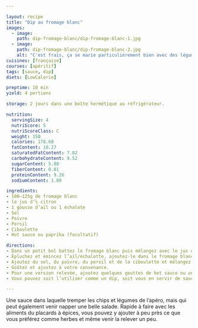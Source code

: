 ```yaml
---

layout: recipe
title: "Dip au fromage blanc"
images:
  - image:
    path: dip-fromage-blanc/dip-fromage-blanc-1.jpg
  - image:
    path: dip-fromage-blanc/dip-fromage-blanc-2.jpg
    alt: "C'est frais, ça se marie particulièrement bien avec des légumes à l’heure de l’apéro, mais ça peut aussi venir enrober des chips salées, tortilla, nachos, etc. et salades si vous préférez." 
cuisines: [française]
courses: [apéritif]
tags: [sauce, dip]
diets: [LowCalorie]

preptime: 10 min
yield: 4 portions

storage: 2 jours dans une boîte hermétique au réfrigérateur.

nutrition:
  servingSize: 4
  nutriScore: 5
  nutriScoreClass: C
  weight: 150
  calories: 178.68
  fatContent: 10.27
  saturatedFatContent: 7.02
  carbohydrateContent: 9.52
  sugarContent: 5.88
  fiberContent: 0.81
  proteinContent: 9.26
  sodiumContent: 1.09

ingredients:
- 100–125g de fromage blanc
- le jus d’½ citron
- 1 gousse d’aïl ou 1 échalote
- Sel
- Poivre
- Persil
- Ciboulette 
- Hot sauce ou paprika (facultatif) 

directions:
- Dans un petit bol battez le fromage blanc puis mélangez avec le jus de citron. 
- Épluchez et émincez l’aïl/échalotte, ajoutez-le dans le fromage blanc et mélangez.
- Ajoutez du sel, du poivre, du persil et de la ciboulette et mélangez bien. 
- Goûtez et ajustez à votre convenance.
- Pour une version relevée, ajoutez quelques gouttes de hot sauce ou un peu de paprika et mélangez une dernière fois. 
- Vous pouvez soit l’utiliser comme un dip, soit vous en servir de sauce pour une salade verte.

---
```


Une sauce dans laquelle tremper les chips et légumes de l’apéro, mais qui peut également venir napper une belle salade. Rapide à faire avec les aliments du placards à épices, vous pouvez y ajouter à peu près ce que vous préférez comme herbes et même venir la relever un peu.